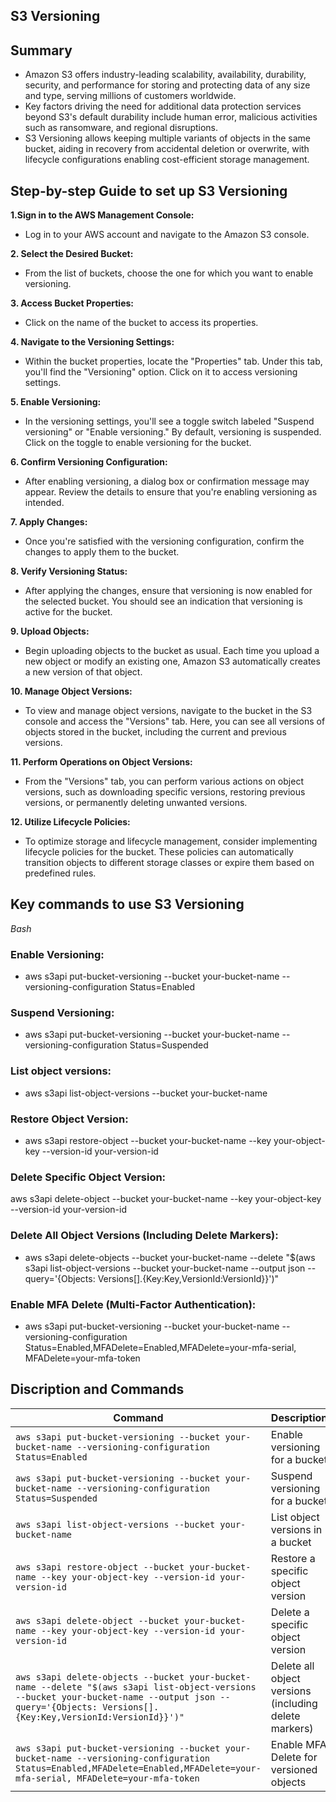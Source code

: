 ## S3 Versioning

## Summary
- Amazon S3 offers industry-leading scalability, availability, durability, security, and performance for storing and protecting data of any size and type, serving millions of customers worldwide.
- Key factors driving the need for additional data protection services beyond S3's default durability include human error, malicious activities such as ransomware, and regional disruptions.
- S3 Versioning allows keeping multiple variants of objects in the same bucket, aiding in recovery from accidental deletion or overwrite, with lifecycle configurations enabling cost-efficient storage management.

## Step-by-step Guide to set up S3 Versioning
**1.Sign in to the AWS Management Console:**
- Log in to your AWS account and navigate to the Amazon S3 console.

**2. Select the Desired Bucket:**
- From the list of buckets, choose the one for which you want to enable versioning.

**3. Access Bucket Properties:**
- Click on the name of the bucket to access its properties.

**4. Navigate to the Versioning Settings:**
- Within the bucket properties, locate the "Properties" tab. Under this tab, you'll find the "Versioning" option. Click on it to access versioning settings.

**5. Enable Versioning:**
- In the versioning settings, you'll see a toggle switch labeled "Suspend versioning" or "Enable versioning." By default, versioning is suspended. Click on the toggle to enable versioning for the bucket.

**6. Confirm Versioning Configuration:** 
- After enabling versioning, a dialog box or confirmation message may appear. Review the details to ensure that you're enabling versioning as intended.

**7. Apply Changes:**
- Once you're satisfied with the versioning configuration, confirm the changes to apply them to the bucket.

**8. Verify Versioning Status:**
- After applying the changes, ensure that versioning is now enabled for the selected bucket. You should see an indication that versioning is active for the bucket.

**9. Upload Objects:**
- Begin uploading objects to the bucket as usual. Each time you upload a new object or modify an existing one, Amazon S3 automatically creates a new version of that object.

**10. Manage Object Versions:**
- To view and manage object versions, navigate to the bucket in the S3 console and access the "Versions" tab. Here, you can see all versions of objects stored in the bucket, including the current and previous versions.

**11. Perform Operations on Object Versions:**
- From the "Versions" tab, you can perform various actions on object versions, such as downloading specific versions, restoring previous versions, or permanently deleting unwanted versions.

**12. Utilize Lifecycle Policies:**
- To optimize storage and lifecycle management, consider implementing lifecycle policies for the bucket. These policies can automatically transition objects to different storage classes or expire them based on predefined rules.

## Key commands to use S3 Versioning
*Bash*
### Enable Versioning:
- aws s3api put-bucket-versioning --bucket your-bucket-name --versioning-configuration Status=Enabled
### Suspend Versioning:
- aws s3api put-bucket-versioning --bucket your-bucket-name --versioning-configuration Status=Suspended
### List object versions:
- aws s3api list-object-versions --bucket your-bucket-name
### Restore Object Version:
- aws s3api restore-object --bucket your-bucket-name --key your-object-key --version-id your-version-id
### Delete Specific Object Version:
aws s3api delete-object --bucket your-bucket-name --key your-object-key --version-id your-version-id
### Delete All Object Versions (Including Delete Markers):
- aws s3api delete-objects --bucket your-bucket-name --delete "$(aws s3api list-object-versions --bucket your-bucket-name --output json --query='{Objects: Versions[].{Key:Key,VersionId:VersionId}}')"
### Enable MFA Delete (Multi-Factor Authentication):
- aws s3api put-bucket-versioning --bucket your-bucket-name --versioning-configuration Status=Enabled,MFADelete=Enabled,MFADelete=your-mfa-serial, MFADelete=your-mfa-token

## Discription and Commands
| Command                         | Description                                       |
|---------------------------------|---------------------------------------------------|
| `aws s3api put-bucket-versioning --bucket your-bucket-name --versioning-configuration Status=Enabled` | Enable versioning for a bucket |
| `aws s3api put-bucket-versioning --bucket your-bucket-name --versioning-configuration Status=Suspended` | Suspend versioning for a bucket |
| `aws s3api list-object-versions --bucket your-bucket-name` | List object versions in a bucket |
| `aws s3api restore-object --bucket your-bucket-name --key your-object-key --version-id your-version-id` | Restore a specific object version |
| `aws s3api delete-object --bucket your-bucket-name --key your-object-key --version-id your-version-id` | Delete a specific object version |
| `aws s3api delete-objects --bucket your-bucket-name --delete "$(aws s3api list-object-versions --bucket your-bucket-name --output json --query='{Objects: Versions[].{Key:Key,VersionId:VersionId}}')" ` | Delete all object versions (including delete markers) |
| `aws s3api put-bucket-versioning --bucket your-bucket-name --versioning-configuration Status=Enabled,MFADelete=Enabled,MFADelete=your-mfa-serial, MFADelete=your-mfa-token` | Enable MFA Delete for versioned objects |